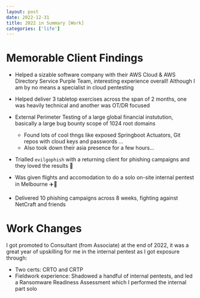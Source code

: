 ```yaml
---
layout: post
date: 2022-12-31
title: 2022 in Summary [Work]
categories: ['life']
---
```



# Memorable Client Findings
- Helped a sizable software company with their AWS Cloud & AWS Directory Service Purple Team, interesting experience overall! Although I am by no means a specialist in cloud pentesting  
  
- Helped deliver 3 tabletop exercises across the span of 2 months, one was heavily technical and another was OT/DR focused  
  
- External Perimeter Testing of a large global financial instutution, basically a large bug bounty scope of 1024 root domains
  - Found lots of cool thngs like exposed Springboot Actuators, Git repos with cloud keys and passwords ...  
  - Also took down their asia presence for a few hours...  
- Trialled `evilgophish` with a returning client for phishing campaigns and they loved the results :fishing_pole_and_fish:  
  
- Was given flights and accomodation to do a solo on-site internal pentest in Melbourne :airplane::tram:  

- Delivered 10 phishing campaigns across 8 weeks, fighting against NetCraft and friends

<div class="divider"></div>


# Work Changes

I got promoted to Consultant (from Associate) at the end of 2022, it was a great year of upskilling for me in the internal pentest as I got exposure through:
- Two certs: CRTO and CRTP
- Fieldwork experience: Shadowed a handful of internal pentests, and led a Ransomware Readiness Assessment which I performed the internal part solo
